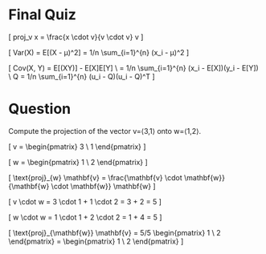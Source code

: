 # Final Quiz

\[
    proj_v x = \frac{x \cdot v}{v \cdot v} v
\]

\[
    Var(X) = E[(X - μ)^2] = 1/n \sum_{i=1}^{n} (x_i - μ)^2
\]

\[
    Cov(X, Y) = E[(XY)] - E[X]E[Y] \\
    = 1/n \sum_{i=1}^{n} (x_i - E[X])(y_i - E[Y]) \\
    Q = 1/n \sum_{i=1}^{n} (u_i - Q)(u_i - Q)^T
\]

# Question

Compute the projection of the vector v=⟨3,1⟩ onto w=⟨1,2⟩.

\[
    v = \begin{pmatrix} 3 \\ 1 \end{pmatrix}
\]


\[
    w = \begin{pmatrix} 1 \\ 2 \end{pmatrix}
\]

\[
\text{proj}_{w} \mathbf{v} = \frac{\mathbf{v} \cdot \mathbf{w}}{\mathbf{w} \cdot \mathbf{w}} \mathbf{w}
\]

\[
v \cdot w = 3 \cdot 1 + 1 \cdot 2 = 3 + 2 = 5
\]

\[
w \cdot w = 1 \cdot 1 + 2 \cdot 2 = 1 + 4 = 5
\]

\[
    \text{proj}_{\mathbf{w}} \mathbf{v} = 5/5 \begin{pmatrix} 1 \\ 2 \end{pmatrix} = \begin{pmatrix} 1 \\ 2 \end{pmatrix}
\]
